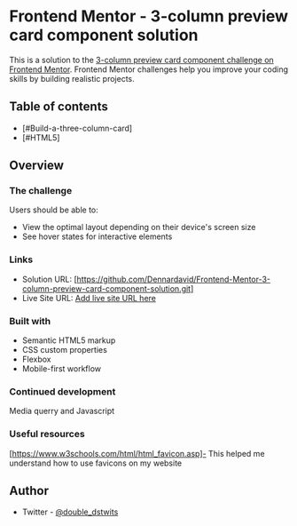# Frontend Mentor - 3-column preview card component solution

This is a solution to the [3-column preview card component challenge on Frontend Mentor](https://www.frontendmentor.io/challenges/3column-preview-card-component-pH92eAR2-). Frontend Mentor challenges help you improve your coding skills by building realistic projects. 

## Table of contents
  - [#Build-a-three-column-card]
  - [#HTML5]


## Overview

### The challenge

Users should be able to:

- View the optimal layout depending on their device's screen size
- See hover states for interactive elements

### Links

- Solution URL: [https://github.com/Dennardavid/Frontend-Mentor-3-column-preview-card-component-solution.git]
- Live Site URL: [Add live site URL here](https://your-live-site-url.com)


### Built with

- Semantic HTML5 markup
- CSS custom properties
- Flexbox
- Mobile-first workflow

### Continued development

Media querry and Javascript

### Useful resources

[https://www.w3schools.com/html/html_favicon.asp]- This helped me understand how to use favicons on my website

## Author

- Twitter - [@double_dstwits](https://www.twitter.com/double_dstwitts)



